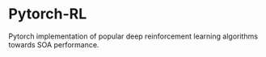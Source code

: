 # Pytorch-RL
Pytorch implementation of popular deep reinforcement learning algorithms towards SOA performance.
